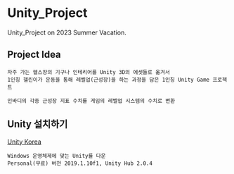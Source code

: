 # Unity_Project
Unity_Project on 2023 Summer Vacation.

## Project Idea
```
자주 가는 헬스장의 기구나 인테리어를 Unity 3D의 에셋들로 옮겨서
1인칭 헬린이가 운동을 통해 레벨업(근성장)을 하는 과정을 담은 1인칭 Unity Game 프로젝트

인바디의 각종 근성장 지표 수치를 게임의 레벨업 시스템의 수치로 변환
```

## Unity 설치하기

[Unity Korea](https://unity.com/kr/download)
```
Windows 운영체제에 맞는 Unity를 다운
Personal(무료) 버전 2019.1.10f1, Unity Hub 2.0.4
```

